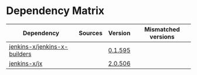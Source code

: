 # Dependency Matrix

Dependency | Sources | Version | Mismatched versions
---------- | ------- | ------- | -------------------
[jenkins-x/jenkins-x-builders](https://github.com/jenkins-x/jenkins-x-builders) |  | [0.1.595]() | 
[jenkins-x/jx](https://github.com/jenkins-x/jx) |  | [2.0.506](https://github.com/jenkins-x/jx/releases/tag/v2.0.506) | 
